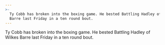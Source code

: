 ```yaml
---
>-
  Ty Cobb has broken into the boxing game. He bested Battling Hadley of Wilkes
  Barre last Friday in a ten round bout.
---
```


Ty Cobb has broken into the boxing game. He bested Battling Hadley of Wilkes Barre last Friday in a ten round bout.